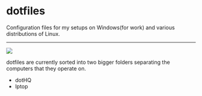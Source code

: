 # dotfiles
Configuration files for my setups on Windows(for work) and various distributions of Linux.

---

<img src="https://img.shields.io/liberapay/goal/dotMavriQ.svg?logo=liberapay">

dotfiles are currently sorted into two bigger folders separating the computers that they operate on.
* dotHQ
* Iptop


